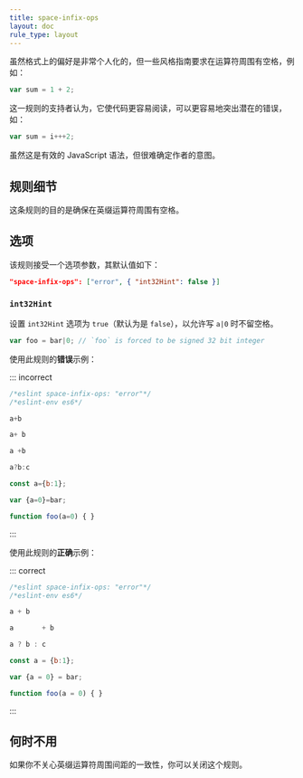 ```yaml
---
title: space-infix-ops
layout: doc
rule_type: layout
---
```


虽然格式上的偏好是非常个人化的，但一些风格指南要求在运算符周围有空格，例如：

```js
var sum = 1 + 2;
```

这一规则的支持者认为，它使代码更容易阅读，可以更容易地突出潜在的错误，如：

```js
var sum = i+++2;
```

虽然这是有效的 JavaScript 语法，但很难确定作者的意图。

## 规则细节

这条规则的目的是确保在英缀运算符周围有空格。

## 选项

该规则接受一个选项参数，其默认值如下：

```json
"space-infix-ops": ["error", { "int32Hint": false }]
```

### `int32Hint`

设置 `int32Hint` 选项为 `true`（默认为是 `false`），以允许写 `a|0` 时不留空格。

```js
var foo = bar|0; // `foo` is forced to be signed 32 bit integer
```

使用此规则的**错误**示例：

::: incorrect

```js
/*eslint space-infix-ops: "error"*/
/*eslint-env es6*/

a+b

a+ b

a +b

a?b:c

const a={b:1};

var {a=0}=bar;

function foo(a=0) { }
```

:::

使用此规则的**正确**示例：

::: correct

```js
/*eslint space-infix-ops: "error"*/
/*eslint-env es6*/

a + b

a       + b

a ? b : c

const a = {b:1};

var {a = 0} = bar;

function foo(a = 0) { }
```

:::

## 何时不用

如果你不关心英缀运算符周围间距的一致性，你可以关闭这个规则。
